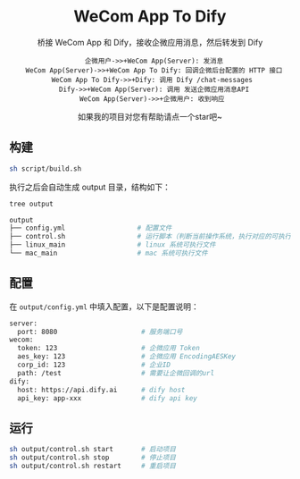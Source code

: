<div align="center">
<h1>WeCom App To Dify</h1>

桥接 WeCom App 和 Dify，接收企微应用消息，然后转发到 Dify

```sequenceDiagram
  企微用户->>+WeCom App(Server): 发消息
  WeCom App(Server)->>+WeCom App To Dify: 回调企微后台配置的 HTTP 接口
  WeCom App To Dify->>+Dify: 调用 Dify /chat-messages 
  Dify->>+WeCom App(Server): 调用 发送企微应用消息API
  WeCom App(Server)->>+企微用户: 收到响应 
```

如果我的项目对您有帮助请点一个star吧~

</div>

## 构建

```bash
sh script/build.sh
```

执行之后会自动生成 output 目录，结构如下：

```bash
tree output

output
├── config.yml                  # 配置文件
├── control.sh                  # 运行脚本（判断当前操作系统，执行对应的可执行文件）
├── linux_main                  # linux 系统可执行文件
└── mac_main                    # mac 系统可执行文件
```

## 配置

在 `output/config.yml` 中填入配置，以下是配置说明：

```bash
server:
  port: 8080                     # 服务端口号
wecom:
  token: 123                     # 企微应用 Token
  aes_key: 123                   # 企微应用 EncodingAESKey
  corp_id: 123                   # 企业ID
  path: /test                    # 需要让企微回调的url
dify:
  host: https://api.dify.ai      # dify host
  api_key: app-xxx               # dify api key
```

## 运行

```bash
sh output/control.sh start       # 启动项目
sh output/control.sh stop        # 停止项目
sh output/control.sh restart     # 重启项目
```

